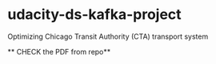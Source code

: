 # udacity-ds-kafka-project
Optimizing Chicago Transit Authority (CTA) transport system

** CHECK the PDF from repo**
